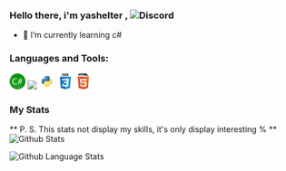 ### Hello there, i'm yashelter , ![Discord](https://img.shields.io/static/v1?style=flat&logo=discord&logoColor=white&color=%237289DA&label=&message=yashelter%235404)

- 🌱 I’m currently learning c#


### Languages and Tools:

<code><img height="28" src="https://raw.githubusercontent.com/github/explore/80688e429a7d4ef2fca1e82350fe8e3517d3494d/topics/csharp/csharp.png"></code>
<code><img height="28" src="https://i.ibb.co/znk3Qfk/unnamed.jpg"></code>
<code><img height="28" src="https://raw.githubusercontent.com/github/explore/80688e429a7d4ef2fca1e82350fe8e3517d3494d/topics/python/python.png"></code>
<code><img height="28" src="https://raw.githubusercontent.com/github/explore/5c058a388828bb5fde0bcafd4bc867b5bb3f26f3/topics/css/css.png"></code>
<code><img height="28" src="https://raw.githubusercontent.com/github/explore/80688e429a7d4ef2fca1e82350fe8e3517d3494d/topics/html/html.png"></code>   

### My Stats
** P. S. This stats not display my skills, it's only display interesting % **
![Github Stats](https://github-readme-stats.vercel.app/api?username=yashelter&theme=tokyonight&show_icons=true&custom_title="My%20GitHub%20Statistics)

![Github Language Stats](https://github-readme-stats.vercel.app/api/top-langs/?username=yashelter&layout=compact&hide=ShaderLab,HLSL&langs_count=10&custom_title=My%20Language%20Stats&theme=tokyonight)

<!-- for future
<a href="https://github.com/anuraghazra/github-readme-stats">
  <img align="center" src="https://github-readme-stats.vercel.app/api/pin/?username=yashelter&repo= &theme=tokyonight" />
</a>    
<a href="https://github.com/anuraghazra/anuraghazra.github.io">
  <img align="center" src="https://github-readme-stats.vercel.app/api/pin/?username=yashelter&repo= &theme=tokyonight" />
</a> -->

<!--
**yashelter/yashelter** is a ✨ _special_ ✨ repository because its `README.md` (this file) appears on your GitHub profile.

Here are some ideas to get you started:

- 🔭 I’m currently working on ...
- 🌱 I’m currently learning ...
- 👯 I’m looking to collaborate on ...
- 🤔 I’m looking for help with ...
- 💬 Ask me about ...
- 📫 How to reach me: ...
- 😄 Pronouns: ...
- ⚡ Fun fact: ...
-->
